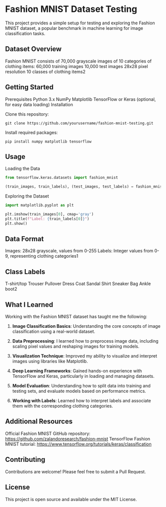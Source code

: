 # Fashion MNIST Dataset Testing
This project provides a simple setup for testing and exploring the Fashion MNIST dataset, a popular benchmark in machine learning for image classification tasks.

## Dataset Overview
Fashion MNIST consists of 70,000 grayscale images of 10 categories of clothing items:
60,000 training images
10,000 test images
28x28 pixel resolution
10 classes of clothing items2

## Getting Started

Prerequisites
Python 3.x
NumPy
Matplotlib
TensorFlow or Keras (optional, for easy data loading)
Installation

Clone this repository:
```text
git clone https://github.com/yourusername/fashion-mnist-testing.git
```

Install required packages:
```text
pip install numpy matplotlib tensorflow
```
## Usage
Loading the Data

```python
from tensorflow.keras.datasets import fashion_mnist

(train_images, train_labels), (test_images, test_labels) = fashion_mnist.load_data()
```

Exploring the Dataset
```python
import matplotlib.pyplot as plt

plt.imshow(train_images[0], cmap='gray')
plt.title(f"Label: {train_labels[0]}")
plt.show()
```

## Data Format
Images: 28x28 grayscale, values from 0-255
Labels: Integer values from 0-9, representing clothing categories1

## Class Labels
T-shirt/top
Trouser
Pullover
Dress
Coat
Sandal
Shirt
Sneaker
Bag
Ankle boot2

## What I Learned
Working with the Fashion MNIST dataset has taught me the following:

1. **Image Classification Basics**: Understanding the core concepts of image classification using a real-world dataset.

2. **Data Preprocessing**: I learned how to preprocess image data, including scaling pixel values and reshaping images for training models.

3. **Visualization Technique**: Improved my ability to visualize and interpret images using libraries like Matplotlib.

4. **Deep Learning Frameworks**: Gained hands-on experience with TensorFlow and Keras, particularly in loading and managing datasets.

5. **Model Evaluation**: Understanding how to split data into training and testing sets, and evaluate models based on performance metrics.

6. **Working with Labels**: Learned how to interpret labels and associate them with the corresponding clothing categories.

## Additional Resources
Official Fashion MNIST GitHub repository: https://github.com/zalandoresearch/fashion-mnist
TensorFlow Fashion MNIST tutorial: https://www.tensorflow.org/tutorials/keras/classification


## Contributing
Contributions are welcome! Please feel free to submit a Pull Request.

## License
This project is open source and available under the MIT License.
